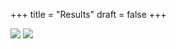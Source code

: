 +++
title = "Results"
draft = false
+++

<div class="images">
  <img src="herschel_semi.jpg"></img>
  <img src="lena_semi.jpg"></img>
</div>
